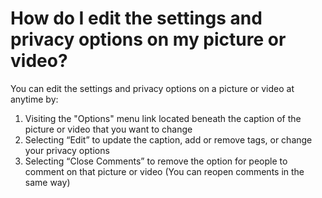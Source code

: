 # How do I edit the settings and privacy options on my picture or video? 

You can edit the settings and privacy options on a picture or video at anytime by:

1. Visiting the "Options" menu link located beneath the caption of the picture or video that you want to change
2. Selecting “Edit” to update the caption, add or remove tags, or change your privacy options
3. Selecting “Close Comments” to remove the option for people to comment on that picture or video (You can reopen comments in the same way)
